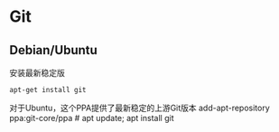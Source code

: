 # Git

##  Debian/Ubuntu

安装最新稳定版
```
apt-get install git
```

对于Ubuntu，这个PPA提供了最新稳定的上游Git版本
add-apt-repository ppa:git-core/ppa # apt update; apt install git